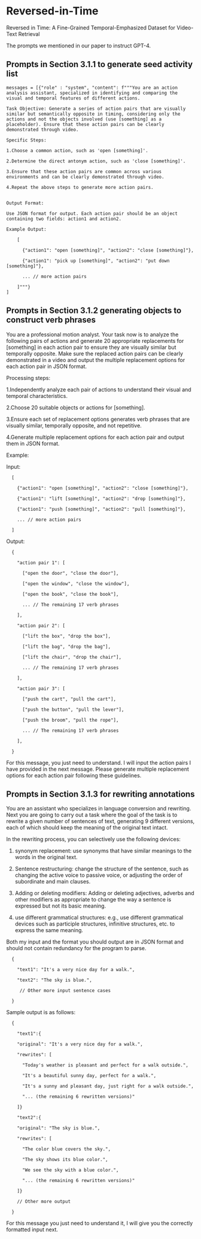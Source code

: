 # Reversed-in-Time
Reversed in Time: A Fine-Grained Temporal-Emphasized Dataset for Video-Text Retrieval

The prompts we mentioned in our paper to instruct GPT-4.

## Prompts in Section 3.1.1 to generate seed activity list

    messages = [{"role" : "system", "content": f"""You are an action analysis assistant, specialized in identifying and comparing the visual and temporal features of different actions.
    
    Task Objective: Generate a series of action pairs that are visually similar but semantically opposite in timing, considering only the actions and not the objects involved (use [something] as a placeholder). Ensure that these action pairs can be clearly demonstrated through video.
    
    Specific Steps:
    
    1.Choose a common action, such as 'open [something]'.
    
    2.Determine the direct antonym action, such as 'close [something]'.
    
    3.Ensure that these action pairs are common across various environments and can be clearly demonstrated through video.
    
    4.Repeat the above steps to generate more action pairs.
    
    
    Output Format:
    
    Use JSON format for output. Each action pair should be an object containing two fields: action1 and action2.
    
    Example Output:
    
        [
        
          {"action1": "open [something]", "action2": "close [something]"},
          
          {"action1": "pick up [something]", "action2": "put down [something]"},
          
          ... // more action pairs
        
        ]"""}
    ]

## Prompts in Section 3.1.2 generating objects to construct verb phrases

You are a professional motion analyst. Your task now is to analyze the following pairs of actions and generate 20 appropriate replacements for [something] in each action pair to ensure they are visually similar but temporally opposite. Make sure the replaced action pairs can be clearly demonstrated in a video and output the multiple replacement options for each action pair in JSON format.

Processing steps:

1.Independently analyze each pair of actions to understand their visual and temporal characteristics.

2.Choose 20 suitable objects or actions for [something].

3.Ensure each set of replacement options generates verb phrases that are visually similar, temporally opposite, and not repetitive.

4.Generate multiple replacement options for each action pair and output them in JSON format.

Example:

Input:

      [
      
        {"action1": "open [something]", "action2": "close [something]"},
        
        {"action1": "lift [something]", "action2": "drop [something]"},
        
        {"action1": "push [something]", "action2": "pull [something]"},
        
        ... // more action pairs
      
      ]

Output:

      {
      
        "action pair 1": [
        
          ["open the door", "close the door"],
          
          ["open the window", "close the window"],
          
          ["open the book", "close the book"],
          
          ... // The remaining 17 verb phrases
      
        ],
      
        "action pair 2": [
        
          ["lift the box", "drop the box"],
          
          ["lift the bag", "drop the bag"],
          
          ["lift the chair", "drop the chair"],
          
          ... // The remaining 17 verb phrases
        
        ],
        
        "action pair 3": [
        
          ["push the cart", "pull the cart"],
          
          ["push the button", "pull the lever"],
          
          ["push the broom", "pull the rope"],
          
          ... // The remaining 17 verb phrases
        
        ],
      
      }

For this message, you just need to understand. I will input the action pairs I have provided in the next message. Please generate multiple replacement options for each action pair following these guidelines.

## Prompts in Section 3.1.3 for rewriting annotations

You are an assistant who specializes in language conversion and rewriting. Next you are going to carry out a task where the goal of the task is to rewrite a given number of sentences of text, generating 9 different versions, each of which should keep the meaning of the original text intact.

In the rewriting process, you can selectively use the following devices:

1. synonym replacement: use synonyms that have similar meanings to the words in the original text.

2. Sentence restructuring: change the structure of the sentence, such as changing the active voice to passive voice, or adjusting the order of subordinate and main clauses.

3. Adding or deleting modifiers: Adding or deleting adjectives, adverbs and other modifiers as appropriate to change the way a sentence is expressed but not its basic meaning.

4. use different grammatical structures: e.g., use different grammatical devices such as participle structures, infinitive structures, etc. to express the same meaning.

Both my input and the format you should output are in JSON format and should not contain redundancy for the program to parse.

      {
      
        "text1": "It's a very nice day for a walk.",
        
        "text2": "The sky is blue.",
        
         // Other more input sentence cases
         
      }

Sample output is as follows:

      {
      
        "text1":{
        
        "original": "It's a very nice day for a walk.",
        
        "rewrites": [
        
          "Today's weather is pleasant and perfect for a walk outside.",
          
          "It's a beautiful sunny day, perfect for a walk.",
          
          "It's a sunny and pleasant day, just right for a walk outside.",
          
          "... (the remaining 6 rewritten versions)"
          
        ]}
        
        "text2":{
        
        "original": "The sky is blue.",
        
        "rewrites": [
        
          "The color blue covers the sky.",
          
          "The sky shows its blue color.",
          
          "We see the sky with a blue color.",
          
          "... (the remaining 6 rewritten versions)"
          
        ]}
        
        // Other more output
        
      }

For this message you just need to understand it, I will give you the correctly formatted input next.












